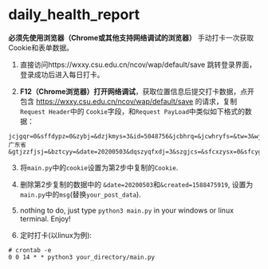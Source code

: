 # daily_health_report
**必须先使用浏览器（Chrome或其他支持网络调试的浏览器）** 手动打卡一次获取Cookie和表单数据。
<br />

1. 直接访问https://wxxy.csu.edu.cn/ncov/wap/default/save 跳转登录界面，登录成功后进入每日打卡。

2. **F12（Chrome浏览器）打开网络调试**，获取位置信息后提交打卡数据，点开包含 https://wxxy.csu.edu.cn/ncov/wap/default/save 的请求，复制`Request Header`中的 `Cookie`字段，和`Request PayLoad`中类似如下格式的数据：

```
jcjgqr=0&sffdypz=0&zybj=&dzjkmys=3&id=5048756&jcbhrq=&jcwhryfs=&tw=3&wjtw=&jhfjhbcc=&glksrq=&sfjcbh=0&created=1588475919&province=广东省
&gtjzzfjsj=&bztcyy=&date=20200503&dqszyqfxdj=3&szgjcs=&sfcxzysx=0&sfcyglq=0..........
```

3. 将`main.py`中的`cookie`设置为第2步中复制的`Cookie`.

4. 删除第2步复制的数据中的 `&date=20200503`和`&created=1588475919`, 设置为`main.py`中的`msg`(替换`your_post_data`).

5. nothing to do, just type `python3 main.py` in your windows or linux terminal. Enjoy!

6. 定时打卡(以linux为例):

```
# crontab -e 
0 0 14 * * python3 your_directory/main.py
```
